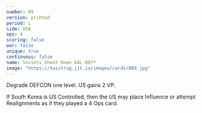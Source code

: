 ```yaml
---
number: 89
version: printed
period: L
side: USA
ops: 4
scoring: false
war: false
unique: true
continuous: false
name: Soviets Shoot Down KAL-007*
image: "https://twistrug.jjt.io/images/cards/089.jpg"
---
```

Degrade DEFCON one level. US gains 2 VP.

If South Korea is US Controlled, then the US may place Influence or attempt Realignments as if they played a 4 Ops card.

